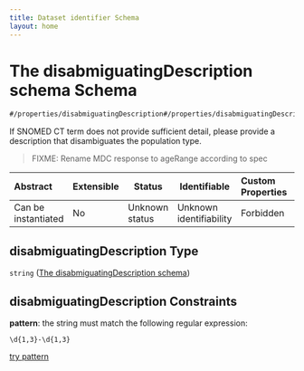 ```yaml
---
title: Dataset identifier Schema
layout: home
---
```

# The disabmiguatingDescription schema Schema

```txt
#/properties/disabmiguatingDescription#/properties/disabmiguatingDescription
```

If SNOMED CT term does not provide sufficient detail, please provide a description that disambiguates the population type.


> FIXME: Rename MDC response to ageRange according to spec
>

| Abstract            | Extensible | Status         | Identifiable            | Custom Properties | Additional Properties | Access Restrictions | Defined In                                                                    |
| :------------------ | ---------- | -------------- | ----------------------- | :---------------- | --------------------- | ------------------- | ----------------------------------------------------------------------------- |
| Can be instantiated | No         | Unknown status | Unknown identifiability | Forbidden         | Allowed               | none                | [dataset.schema.json\*](../schema/dataset.schema.json "open original schema") |

## disabmiguatingDescription Type

`string` ([The disabmiguatingDescription schema](dataset-properties-the-disabmiguatingdescription-schema.md))

## disabmiguatingDescription Constraints

**pattern**: the string must match the following regular expression: 

```regexp
\d{1,3}-\d{1,3}
```

[try pattern](https://regexr.com/?expression=%5Cd%7B1%2C3%7D-%5Cd%7B1%2C3%7D "try regular expression with regexr.com")
